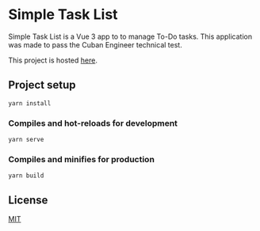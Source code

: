 # Simple Task List

Simple Task List is a Vue 3 app to to manage To-Do tasks. This application was made to pass the Cuban Engineer technical test.

This project is hosted [here](https://tasklistce.netlify.app/).

## Project setup
```
yarn install
```

### Compiles and hot-reloads for development
```
yarn serve
```

### Compiles and minifies for production
```
yarn build
```

## License
[MIT](https://choosealicense.com/licenses/mit/)

